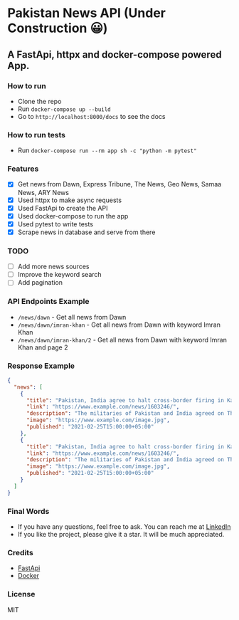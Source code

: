 # Pakistan News API (Under Construction 😀)

## A FastApi, httpx and docker-compose powered App.

### How to run

- Clone the repo
- Run `docker-compose up --build`
- Go to `http://localhost:8000/docs` to see the docs

### How to run tests

- Run `docker-compose run --rm app sh -c "python -m pytest"`

### Features

- [x] Get news from Dawn, Express Tribune, The News, Geo News, Samaa News, ARY News
- [x] Used httpx to make async requests
- [x] Used FastApi to create the API
- [x] Used docker-compose to run the app
- [x] Used pytest to write tests
- [x] Scrape news in database and serve from there

### TODO

- [ ] Add more news sources
- [ ] Improve the keyword search
- [ ] Add pagination

### API Endpoints Example

- `/news/dawn` - Get all news from Dawn
- `/news/dawn/imran-khan` - Get all news from Dawn with keyword Imran Khan
- `/news/dawn/imran-khan/2` - Get all news from Dawn with keyword Imran Khan and page 2

### Response Example

```json
{
  "news": [
    {
      "title": "Pakistan, India agree to halt cross-border firing in Kashmir",
      "link": "https://www.example.com/news/1603246/",
      "description": "The militaries of Pakistan and India agreed on Thursday...",
      "image": "https://www.example.com/image.jpg",
      "published": "2021-02-25T15:00:00+05:00"
    },
    {
      "title": "Pakistan, India agree to halt cross-border firing in Kashmir",
      "link": "https://www.example.com/news/1603246/",
      "description": "The militaries of Pakistan and India agreed on Thursday...",
      "image": "https://www.example.com/image.jpg",
      "published": "2021-02-25T15:00:00+05:00"
    }
  ]
}
```

### Final Words

- If you have any questions, feel free to ask. You can reach me at [LinkedIn](https://www.linkedin.com/in/faisal-fida/)
- If you like the project, please give it a star. It will be much appreciated.

### Credits

- [FastApi](https://fastapi.tiangolo.com/)
- [Docker](https://www.docker.com/)

### License

MIT
